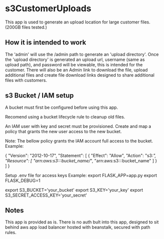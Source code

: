 # s3CustomerUploads

This app is used to generate an upload location for large customer files.  (200GB files tested.)


## How it is intended to work

The 'admin' will use the /admin path to generate an 'upload directory'. Once the 'upload directory' is generated an upload url, username (same as upload path), and password will be viewable, this is intended for the customer. There will also be an Admin link to download the file, upload additional files and create file download links designed to share additional files with customers. 

## s3 Bucket / IAM setup

A bucket must first be configured before using this app. 

Recomend using a bucket lifecycle rule to cleanup old files. 

An IAM user with key and secret must be provisioned. 
Create and map a policy that grants the new user access to the new bucket.

Note: The bellow policy grants the IAM account full access to the bucket. 
Example: 

{
  "Version": "2012-10-17",
  "Statement": [
    {
      "Effect": "Allow",
      "Action": "s3:*",
      "Resource": [
         "arn:aws:s3:::bucket_name/*",
         "arn:aws:s3:::bucket_name"
        ]
    }
  ]
}


Setup .env file for access keys 
Example:
export FLASK_APP=app.py
export FLASK_DEBUG=1

export S3_BUCKET='your_bucket'
export S3_KEY='your_key'
export S3_SECRET_ACCESS_KEY='your_secret'

## Notes 
This app is provided as is. 
There is no auth bult into this app, designed to sit behind aws app load balancer hosted with beanstalk, secured with path rules. 

